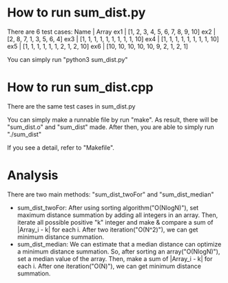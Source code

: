 # How to run sum_dist.py
There are 6 test cases:
Name | Array
ex1 | [1, 2, 3, 4, 5, 6, 7, 8, 9, 10]
ex2 | [2, 8, 7, 1, 3, 5, 6, 4]
ex3 | [1, 1, 1, 1, 1, 1, 1, 1, 1, 10]
ex4 | [1, 1, 1, 1, 1, 1, 1, 1, 10]
ex5 | [1, 1, 1, 1, 1, 1, 2, 1, 2, 10]
ex6 | [10, 10, 10, 10, 10, 9, 2, 1, 2, 1]

You can simply run "python3 sum_dist.py"

# How to run sum_dist.cpp
There are the same test cases in sum_dist.py

You can simply make a runnable file by run "make".
As result, there will be "sum_dist.o" and "sum_dist" made.
After then, you are able to simply run "./sum_dist"

If you see a detail, refer to "Makefile".

# Analysis
There are two main methods: "sum_dist_twoFor" and "sum_dist_median"
* sum_dist_twoFor:
After using sorting algorithm("O(NlogN)"), set maximum distance summation by
adding all integers in an array. Then, iterate all possible positive "k" integer
and make & compare a sum of |Array_i - k| for each i. After two iteration("O(N^2)"), 
we can get minimum distance summation.
* sum_dist_median:
We can estimate that a median distance can optimize a minimum distance summation.
So, after sorting an array("O(NlogN)"), set a median value of the array. Then,
make a sum of |Array_i - k| for each i. After one iteration("O(N)"), we can get minimum
distance summation.
